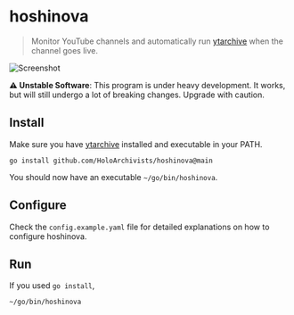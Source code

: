 # hoshinova

> Monitor YouTube channels and automatically run
> [ytarchive](https://github.com/Kethsar/ytarchive) when the channel goes live.

![Screenshot](https://user-images.githubusercontent.com/7418049/158234855-255f8897-f8a6-40f1-a890-af34336e65b6.png)

**⚠️ Unstable Software**: This program is under heavy development. It works, but
will still undergo a lot of breaking changes. Upgrade with caution.

## Install

Make sure you have [ytarchive](https://github.com/Kethsar/ytarchive) installed
and executable in your PATH.

```
go install github.com/HoloArchivists/hoshinova@main
```

You should now have an executable `~/go/bin/hoshinova`.

## Configure

Check the `config.example.yaml` file for detailed explanations on how to
configure hoshinova.

## Run

If you used `go install`,

```
~/go/bin/hoshinova
```
